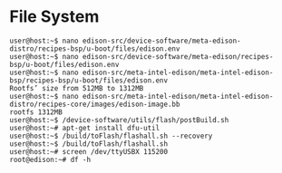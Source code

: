 File System
==

    user@host:~$ nano edison-src/device-software/meta-edison-distro/recipes-bsp/u-boot/files/edison.env
    user@host:~$ nano edison-src/device-software/meta-edison/recipes-bsp/u-boot/files/edison.env
    user@host:~$ nano edison-src/meta-intel-edison/meta-intel-edison-bsp/recipes-bsp/u-boot/files/edison.env
    Rootfs’ size from 512MB to 1312MB
    user@host:~$ nano edison-src/meta-intel-edison/meta-intel-edison-distro/recipes-core/images/edison-image.bb
    rootfs 1312MB
    user@host:~$ /device-software/utils/flash/postBuild.sh
    user@host:~# apt-get install dfu-util
    user@host:~$ /build/toFlash/flashall.sh --recovery
    user@host:~$ /build/toFlash/flashall.sh
    user@host:~# screen /dev/ttyUSBX 115200
    root@edison:~# df -h

